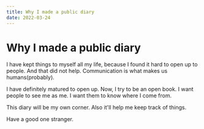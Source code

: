 ```yaml
---
title: Why I made a public diary
date: 2022-03-24
---
```


# Why I made a public diary

I have kept things to myself all my life, because I found it hard to open up to people.
And that did not help. Communication is what makes us humans(probably).

I have definitely matured to open up.
Now, I try to be an open book. I want people to see me as me. I want them to know where I come from.

This diary will be my own corner. Also it'll help me keep track of things.

Have a good one stranger.
